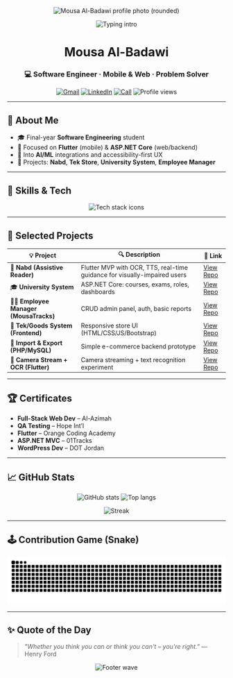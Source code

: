 <!-- ==================== PROFILE HEADER ==================== -->
<p align="center">
  <!-- استبدل الرابط بصورتك الفعلية أو اتركه للافتراضي -->
  <img src="https://avatars.githubusercontent.com/u/00000000?v=4" width="180" alt="Mousa Al-Badawi profile photo (rounded)" />
</p>

<p align="center">
  <img
    src="https://readme-typing-svg.demolab.com?font=Fira+Code&size=22&pause=1200&center=true&vCenter=true&width=900&height=45&duration=2500&lines=Hi%2C+I'm+Mousa+Al-Badawi+%F0%9F%91%8B;Software+Engineer+%7C+Mobile+%26+Web+Developer;Flutter+%7C+ASP.NET+Core+%7C+Java+%7C+C%2B%2B+%7C+PHP;I+build+clean%2C+accessible%2C+scalable+apps"
    alt="Typing intro"
  />
</p>

<h1 align="center">Mousa Al-Badawi</h1>
<h3 align="center">💻 Software Engineer · Mobile & Web · Problem Solver</h3>

<p align="center">
  <a href="mailto:moeyad2003@gmail.com"><img alt="Gmail" src="https://img.shields.io/badge/Gmail-D14836?logo=gmail&logoColor=white"></a>
  <a href="https://www.linkedin.com/in/mousa-mustafa-798822277/"><img alt="LinkedIn" src="https://img.shields.io/badge/LinkedIn-0A66C2?logo=linkedin&logoColor=white"></a>
  <a href="tel:+962795960252"><img alt="Call" src="https://img.shields.io/badge/Call-25D366?logo=whatsapp&logoColor=white"></a>
  <img alt="Profile views" src="https://komarev.com/ghpvc/?username=mousaalbadwi&style=flat&color=blueviolet">
</p>

---

## 🚀 About Me
- 🎓 Final-year **Software Engineering** student  
- 📱 Focused on **Flutter** (mobile) & **ASP.NET Core** (web/backend)  
- 🧠 Into **AI/ML** integrations and accessibility-first UX  
- 🧩 Projects: **Nabd**, **Tek Store**, **University System**, **Employee Manager**

---

## 🧠 Skills & Tech
<p align="center">
  <img src="https://skillicons.dev/icons?i=dart,flutter,cs,dotnet,java,cpp,php,html,css,js,ts,bootstrap,jquery,mysql,sqlite,postgres,sqlserver,git,github,linux,vscode,visualstudio&perline=11" alt="Tech stack icons"/>
</p>

---

## 💼 Selected Projects
| 💡 Project | 🔍 Description | 🔗 Link |
|---|---|---|
| 📱 **Nabd (Assistive Reader)** | Flutter MVP with OCR, TTS, real-time guidance for visually-impaired users | [View Repo](https://github.com/Abdallah-Allaham/Nabd) |
| 🎓 **University System** | ASP.NET Core: courses, exams, roles, dashboards | [View Repo](https://github.com/mousaalbadwi/Muta-Engineering-) |
| 👨‍💼 **Employee Manager (MousaTracks)** | CRUD admin panel, auth, basic reports | [View Repo](https://github.com/mousaalbadwi/MousaTracks) |
| 🛒 **Tek/Goods System (Frontend)** | Responsive store UI (HTML/CSS/JS/Bootstrap) | [View Repo](https://github.com/mousaalbadwi/Goods-System) |
| 🧾 **Import & Export (PHP/MySQL)** | Simple e-commerce backend prototype | [View Repo](https://github.com/mousaalbadwi/Import-and-Export-Goods-System) |
| 🎥 **Camera Stream + OCR (Flutter)** | Camera streaming + text recognition experiment | [View Repo](https://github.com/mousaalbadwi/camerastream_textrecogniton) |

---

## 🏆 Certificates
- **Full-Stack Web Dev** – Al-Azimah  
- **QA Testing** – Hope Int’l  
- **Flutter** – Orange Coding Academy  
- **ASP.NET MVC** – 01Tracks  
- **WordPress Dev** – DOT Jordan  

---

## 📈 GitHub Stats
<p align="center">
  <img alt="GitHub stats" src="https://github-readme-stats.vercel.app/api?username=mousaalbadwi&show_icons=true&rank_icon=github&hide_border=true&theme=tokyonight" width="440" />
  <img alt="Top langs" src="https://github-readme-stats.vercel.app/api/top-langs/?username=mousaalbadwi&layout=compact&hide_border=true&theme=tokyonight" width="360" />
</p>

<p align="center">
  <img alt="Streak" src="https://github-readme-streak-stats.herokuapp.com/?user=mousaalbadwi&theme=tokyonight&hide_border=true" width="820" />
</p>

---

## 🕹️ Contribution Game (Snake)
<p align="center">
  <img src="https://raw.githubusercontent.com/mousaalbadwi/mousaalbadwi/output/snake.svg" alt="Snake animation over contributions grid" />
</p>


---

## ✨ Quote of the Day
> *"Whether you think you can or think you can't – you're right."* — Henry Ford

<p align="center">
  <img src="https://capsule-render.vercel.app/api?type=waving&color=0:0f172a,100:1e293b&height=80&section=footer" alt="Footer wave"/>
</p>
